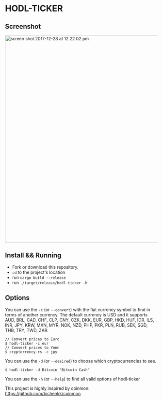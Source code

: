 # HODL-TICKER

## Screenshot
<img width="682" alt="screen shot 2017-12-28 at 12 22 02 pm" src="https://user-images.githubusercontent.com/2859122/34409421-07aa0a36-ebca-11e7-80e6-6c50d63e960a.png">


## Install && Running
- Fork or download this repository.
- `cd` to the project's location
- run `cargo build --release`
- run `./target/release/hodl-ticker -h`

## Options
You can use the `-c` (or `--convert`) with the fiat currency symbol to find in terms of another currency.
The default currency is USD and it supports AUD, BRL, CAD, CHF, CLP, CNY, CZK, DKK, EUR, GBP, HKD, HUF, IDR, ILS, INR, JPY, KRW, MXN, MYR, NOK, NZD, PHP, PKR, PLN, RUB, SEK, SGD, THB, TRY, TWD, ZAR.

```
// Convert prices to Euro
$ hodl-ticker -c eur
// Convert prices to Yenn
$ cryptorrency-rs -c jpy
```

You can use the `-d` (or `--desired`) to choose which cryptocurrencies to see.
```
$ hodl-ticker -d Bitcoin "Bitcoin Cash"
```

You can use the `-h` (or `--help`) to find all valid options of hodl-ticker


This project is highly inspired by coinmon: https://github.com/bichenkk/coinmon

